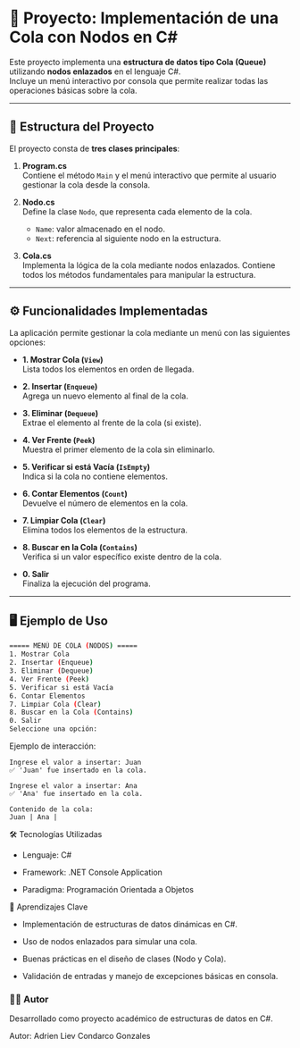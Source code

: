 # 📌 Proyecto: Implementación de una Cola con Nodos en C#

Este proyecto implementa una **estructura de datos tipo Cola (Queue)** utilizando **nodos enlazados** en el lenguaje C#.  
Incluye un menú interactivo por consola que permite realizar todas las operaciones básicas sobre la cola.

---

## 📂 Estructura del Proyecto

El proyecto consta de **tres clases principales**:

1. **Program.cs**  
   Contiene el método `Main` y el menú interactivo que permite al usuario gestionar la cola desde la consola.

2. **Nodo.cs**  
   Define la clase `Nodo`, que representa cada elemento de la cola.  
   - `Name`: valor almacenado en el nodo.  
   - `Next`: referencia al siguiente nodo en la estructura.  

3. **Cola.cs**  
   Implementa la lógica de la cola mediante nodos enlazados. Contiene todos los métodos fundamentales para manipular la estructura.

---

## ⚙️ Funcionalidades Implementadas

La aplicación permite gestionar la cola mediante un menú con las siguientes opciones:

- **1. Mostrar Cola (`View`)**  
  Lista todos los elementos en orden de llegada.

- **2. Insertar (`Enqueue`)**  
  Agrega un nuevo elemento al final de la cola.

- **3. Eliminar (`Dequeue`)**  
  Extrae el elemento al frente de la cola (si existe).

- **4. Ver Frente (`Peek`)**  
  Muestra el primer elemento de la cola sin eliminarlo.

- **5. Verificar si está Vacía (`IsEmpty`)**  
  Indica si la cola no contiene elementos.

- **6. Contar Elementos (`Count`)**  
  Devuelve el número de elementos en la cola.

- **7. Limpiar Cola (`Clear`)**  
  Elimina todos los elementos de la estructura.

- **8. Buscar en la Cola (`Contains`)**  
  Verifica si un valor específico existe dentro de la cola.

- **0. Salir**  
  Finaliza la ejecución del programa.

---

## 🖥️ Ejemplo de Uso

```bash
===== MENÚ DE COLA (NODOS) =====
1. Mostrar Cola
2. Insertar (Enqueue)
3. Eliminar (Dequeue)
4. Ver Frente (Peek)
5. Verificar si está Vacía
6. Contar Elementos
7. Limpiar Cola (Clear)
8. Buscar en la Cola (Contains)
0. Salir
Seleccione una opción:
```

Ejemplo de interacción:

```
Ingrese el valor a insertar: Juan
✅ 'Juan' fue insertado en la cola.

Ingrese el valor a insertar: Ana
✅ 'Ana' fue insertado en la cola.

Contenido de la cola:
Juan | Ana |
```

🛠️ Tecnologías Utilizadas

- Lenguaje: C#

- Framework: .NET Console Application

- Paradigma: Programación Orientada a Objetos

📘 Aprendizajes Clave

- Implementación de estructuras de datos dinámicas en C#.

- Uso de nodos enlazados para simular una cola.

- Buenas prácticas en el diseño de clases (Nodo y Cola).

- Validación de entradas y manejo de excepciones básicas en consola.

### 👨‍💻 Autor
Desarrollado como proyecto académico de estructuras de datos en C#.

Autor: Adrien Liev Condarco Gonzales
